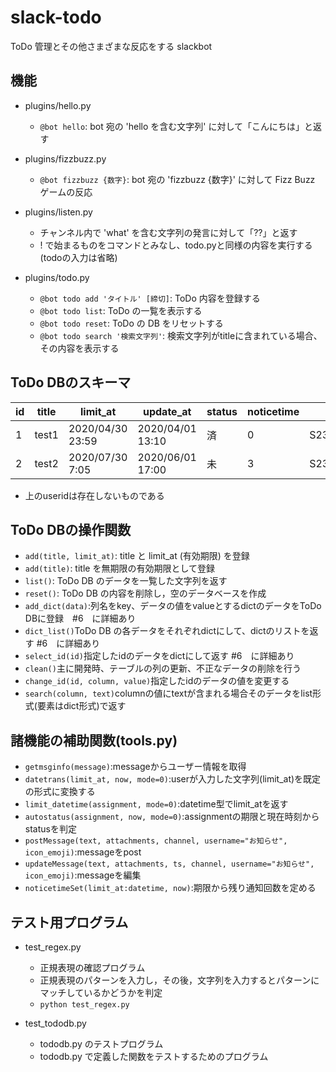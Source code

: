 # slack-todo
ToDo 管理とその他さまざまな反応をする slackbot

## 機能
* plugins/hello.py
  - `@bot hello`: bot 宛の 'hello を含む文字列' に対して「こんにちは」と返す

* plugins/fizzbuzz.py
  - `@bot fizzbuzz {数字}`: bot 宛の 'fizzbuzz {数字}' に対して Fizz Buzz ゲームの反応

* plugins/listen.py
  - チャンネル内で 'what' を含む文字列の発言に対して「??」と返す
  - ! で始まるものをコマンドとみなし、todo.pyと同様の内容を実行する(todoの入力は省略)

* plugins/todo.py
  - `@bot todo add 'タイトル' [締切]`: ToDo 内容を登録する
  - `@bot todo list`: ToDo の一覧を表示する
  - `@bot todo reset`: ToDo の DB をリセットする
  - `@bot todo search '検索文字列'`: 検索文字列がtitleに含まれている場合、その内容を表示する

## ToDo DBのスキーマ
| id | title |     limit_at     |    update_at     | status |  noticetime  |    user     |
|----|-------|------------------|------------------|--------|--------------|-------------|
|  1 | test1 | 2020/04/30 23:59 | 2020/04/01 13:10 |   済   |       0      | S2340A7K6Q4 |
|  2 | test2 | 2020/07/30 7:05  | 2020/06/01 17:00 |   未   |       3      | S2340A7K6Q4 |
* 上のuseridは存在しないものである

## ToDo DBの操作関数
* `add(title, limit_at)`: title と limit_at (有効期限) を登録
* `add(title)`: title を無期限の有効期限として登録
* `list()`: ToDo DB のデータを一覧した文字列を返す
* `reset()`: ToDo DB の内容を削除し，空のデータベースを作成
* `add_dict(data)`:列名をkey、データの値をvalueとするdictのデータをToDo DBに登録　#6　に詳細あり
* `dict_list()`ToDo DB の各データをそれぞれdictにして、dictのリストを返す #6　に詳細あり
* `select_id(id)`指定したidのデータをdictにして返す #6　に詳細あり
* `clean()`主に開発時、テーブルの列の更新、不正なデータの削除を行う
* `change_id(id, column, value)`指定したidのデータの値を変更する
* `search(column, text)`columnの値にtextが含まれる場合そのデータをlist形式(要素はdict形式)で返す

## 諸機能の補助関数(tools.py)
* `getmsginfo(message)`:messageからユーザー情報を取得
* `datetrans(limit_at, now, mode=0)`:userが入力した文字列(limit_at)を既定の形式に変換する
* `limit_datetime(assignment, mode=0)`:datetime型でlimit_atを返す
* `autostatus(assignment, now, mode=0)`:assignmentの期限と現在時刻からstatusを判定
* `postMessage(text, attachments, channel, username="お知らせ", icon_emoji)`:messageをpost
* `updateMessage(text, attachments, ts, channel, username="お知らせ", icon_emoji)`:messageを編集
* `noticetimeSet(limit_at:datetime, now)`:期限から残り通知回数を定める

## テスト用プログラム
* test_regex.py
  - 正規表現の確認プログラム
  - 正規表現のパターンを入力し，その後，文字列を入力するとパターンにマッチしているかどうかを判定
  - `python test_regex.py`

* test_tododb.py
  - tododb.py のテストプログラム
  - tododb.py で定義した関数をテストするためのプログラム
